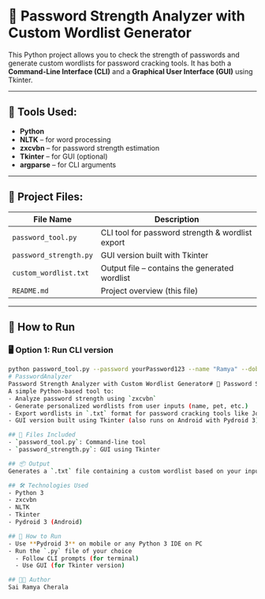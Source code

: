 # 🔐 Password Strength Analyzer with Custom Wordlist Generator

This Python project allows you to check the strength of passwords and generate custom wordlists for password cracking tools. It has both a **Command-Line Interface (CLI)** and a **Graphical User Interface (GUI)** using Tkinter.

---

## 🧰 Tools Used:
- **Python**
- **NLTK** – for word processing
- **zxcvbn** – for password strength estimation
- **Tkinter** – for GUI (optional)
- **argparse** – for CLI arguments

---

## 📁 Project Files:
| File Name               | Description                                     |
|------------------------|-------------------------------------------------|
| `password_tool.py`     | CLI tool for password strength & wordlist export |
| `password_strength.py` | GUI version built with Tkinter                  |
| `custom_wordlist.txt`  | Output file – contains the generated wordlist   |
| `README.md`            | Project overview (this file)                    |

---

## 🚀 How to Run

### 🖥️ Option 1: Run CLI version
```bash
python password_tool.py --password yourPassword123 --name "Ramya" --dob "2000" --pet "Tommy"
# PasswordAnalyzer
Password Strength Analyzer with Custom Wordlist Generator# 🔐 Password Strength Analyzer with Custom Wordlist Generator
A simple Python-based tool to:
- Analyze password strength using `zxcvbn`
- Generate personalized wordlists from user inputs (name, pet, etc.)
- Export wordlists in `.txt` format for password cracking tools like John the Ripper
- GUI version built using Tkinter (also runs on Android with Pydroid 3)

## 📁 Files Included
- `password_tool.py`: Command-line tool
- `password_strength.py`: GUI using Tkinter

## 📦 Output
Generates a `.txt` file containing a custom wordlist based on your inputs.

## 🛠 Technologies Used
- Python 3
- zxcvbn
- NLTK
- Tkinter
- Pydroid 3 (Android)

## 📱 How to Run
- Use **Pydroid 3** on mobile or any Python 3 IDE on PC
- Run the `.py` file of your choice
  - Follow CLI prompts (for terminal)
  - Use GUI (for Tkinter version)

## 👩‍💻 Author
Sai Ramya Cherala

